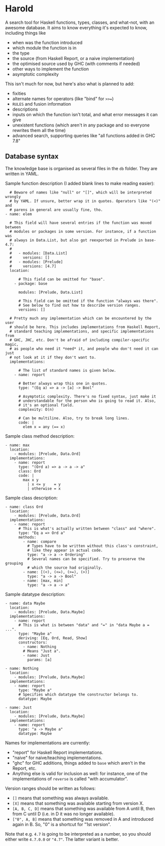 # Harold

A search tool for Haskell functions, types, classes, and what-not, with an awesome database.
It aims to know everything it's expected to know, including things like

  * when was the function introduced
  * which module the function is in
  * the type
  * the source (from Haskell Report, or a naive implementation)
  * the optimised source used by GHC (with comments if needed)
  * other ways to implement the function
  * asymptotic complexity

This isn't much for now, but here's also what is planned to add:

  * fixities
  * alternate names for operators (like "bind" for `>>=`)
  * `RULES` and fusion information
  * descriptions
  * inputs on which the function isn't total, and what error messages it can give
  * unexistent functions (which aren't in any package and so everyone rewrites them all the time)
  * advanced search, supporting queries like "all functions added in GHC 7.8"

## Database syntax

The knowledge base is organised as several files in the `db` folder.
They are written in YAML.

Sample function description (I added blank lines to make reading easier):

      # Beware of names like "null" or "[]", which will be interpreted wrongly
      # by YAML. If unsure, better wrap it in quotes. Operators like "(<)" and
      # parens in general are usually fine, tho.
    - name: elem

      # This field will have several entries if the function was moved between
      # modules or packages in some version. For instance, if a function was
      # always in Data.List, but also got reexported in Prelude in base-4.7:
      #
      #   - modules: [Data.List]
      #     versions: []
      #   - modules: [Prelude]
      #     versions: [4.7]
      location:

          # This field can be omitted for "base".
        - package: base

          modules: [Prelude, Data.List]

          # This field can be omitted if the function "always was there".
          # See below to find out how to describe version ranges.
          versions: []

      # Pretty much any implementation which can be encountered by the user
      # should be here. This includes implementations from Haskell Report,
      # standard teaching implementations, and specific implementations from
      # GHC, JHC, etc. Don't be afraid of including compiler-specific magic,
      # as people who need it *need* it, and people who don't need it can just
      # not look at it if they don't want to.
      implementations:

          # The list of standard names is given below.
        - name: report

          # Better always wrap this one in quotes.
          type: "(Eq a) => a -> [a] -> Bool"

          # Asymptotic complexity. There's no fixed syntax, just make it
          # understandable for the person who is going to read it. Also,
          # it's an optional field.
          complexity: O(n)

          # Can be multiline. Also, try to break long lines.
          code: |
            elem x = any (== x)

Sample class method description:

    - name: max
      location:
        - modules: [Prelude, Data.Ord]
      implementations:
        - name: report
          type: "(Ord a) => a -> a -> a"
          class: Ord
          code: |
            max x y
              | x <= y    = y
              | otherwise = x

Sample class description:

    - name: class Ord
      location:
        - modules: [Prelude, Data.Ord]
      implementations:
        - name: report
          # This is what's actually written between "class" and "where".
          type: "Eq a => Ord a"
          methods:
            - name: compare
              # Types have to be written without this class's constraint,
              # like they appear in actual code.
              type: "a -> a -> Ordering"
              # Several names can be specified. Try to preserve the grouping
              # which the source had originally.
            - name: [(<), (<=), (>=), (>)]
              type: "a -> a -> Bool"
            - name: [max, min]
              type: "a -> a -> a"

Sample datatype description:

    - name: data Maybe
      location:
        - modules: [Prelude, Data.Maybe]
      implementations:
        - name: report
          # This is what is between "data" and "=" in "data Maybe a = ...".
          type: "Maybe a"
          deriving: [Eq, Ord, Read, Show]
          constructors:
            - name: Nothing
            # Means "Just a".
            - name: Just
              params: [a]

    - name: Nothing
      location:
        - modules: [Prelude, Data.Maybe]
      implementations:
        - name: report
          type: "Maybe a"
          # Specifies which datatype the constructor belongs to.
          datatype: Maybe

    - name: Just
      location:
        - modules: [Prelude, Data.Maybe]
      implementations:
        - name: report
          type: "a -> Maybe a"
          datatype: Maybe

Names for implementations are currently:

  * "report" for Haskell Report implementations.
  * "naive" for naive/teaching implementations.
  * "ghc" for GHC additions, things added to `base` which aren't in the Report, etc.
  * Anything else is valid for inclusion as well: for instance, one of the
    implementations of `reverse` is called "with accumulator".

Version ranges should be written as follows:

  * `[]` means that something was always available.
  * `[X]` means that something was available starting from version X.
  * `[A, B, C, D]` means that something was available from A until B,
    then from C until D (i.e. in D it was no longer available).
  * `["0", A, B]` means that something was removed in A and introduced again in B.
    So, "0" is a shortcut for "1st version".

Note that e.g. `4.7` is going to be interpreted as a number, so you should either write `4.7.0.0` or `"4.7"`.
The latter variant is better.